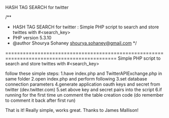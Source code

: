 HASH TAG SEARCH for twitter
 
 /**
 * HASH TAG SEARCH for twitter : Simple PHP script to search and store twittes with #<search_key>
 * PHP version 5.3.10
 * @author   Shourya Sohaney <shourya.sohaney@gmail.com>
 */

============================================================================================
Simple PHP script to search and store twittes with #<search_key>

follow these simple steps:
1.have index.php and TwitterAPIExchange.php in same folder
2.open index.php and perform following
3.set database connection parameters 
4.generate application oauth keys and secret from twitter (dev.twitter.com)
5.set above key and secret pairs into the script
6.if running for the first time un comment the table creation code (do remember to comment it back after first run)


That is it! Really simple, works great. Thanks to James Mallison!
